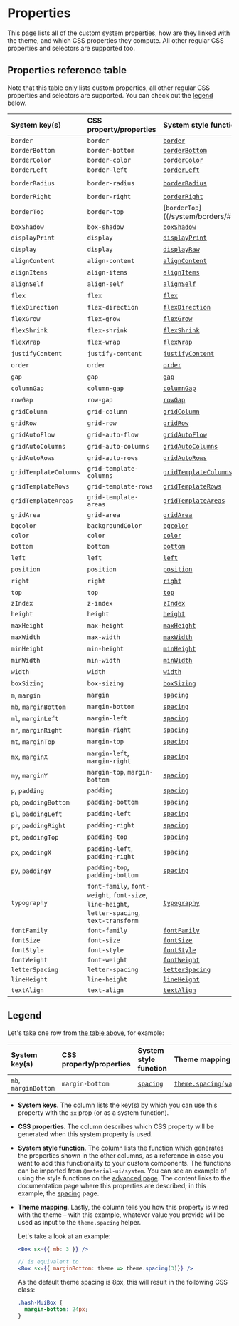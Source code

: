 # Properties

<p class="description">This page lists all of the custom system properties, how are they linked with the theme, and which CSS properties they compute. All other regular CSS properties and selectors are supported too.</p>

## Properties reference table

Note that this table only lists custom properties, all other regular CSS properties and selectors are supported. You can check out the [legend](/system/properties/#legend) below.

| System key(s)         | CSS property/properties                                                                      | System style function                                        | Theme mapping                                                                           |
| :-------------------- | :------------------------------------------------------------------------------------------- | :----------------------------------------------------------- | :-------------------------------------------------------------------------------------- |
| `border`              | `border`                                                                                     | [`border`](/system/borders/#border)                          | `${value}px solid`                                                                      |
| `borderBottom`        | `border-bottom`                                                                              | [`borderBottom`](/system/borders/#border)                    | `${value}px solid`                                                                      |
| `borderColor`         | `border-color`                                                                               | [`borderColor`](/system/borders/#border-color)               | [`theme.palette[value]`](/customization/default-theme/?expand-path=$.palette)           |
| `borderLeft`          | `border-left`                                                                                | [`borderLeft`](/system/borders/#border)                      | `${value}px solid`                                                                      |
| `borderRadius`        | `border-radius`                                                                              | [`borderRadius`](system/borders/#border-radius)              | [`theme.shape.borderRadius * value`](/customization/default-theme/?expand-path=$.shape) |
| `borderRight`         | `border-right`                                                                               | [`borderRight`](/system/borders/#border)                     | `${value}px solid`                                                                      |
| `borderTop`           | `border-top`                                                                                 | [`borderTop`]((/system/borders/#border)                      | `${value}px solid`                                                                      |
| `boxShadow`           | `box-shadow`                                                                                 | [`boxShadow`](/system/shadows/)                              | `theme.shadows[value]`                                                                  |
| `displayPrint`        | `display`                                                                                    | [`displayPrint`](/system/display/#display-in-print)          | none                                                                                    |
| `display`             | `display`                                                                                    | [`displayRaw`](/system/display/)                             | none                                                                                    |
| `alignContent`        | `align-content`                                                                              | [`alignContent`](/system/flexbox/#align-content)             | none                                                                                    |
| `alignItems`          | `align-items`                                                                                | [`alignItems`](/system/flexbox/#align-items)                 | none                                                                                    |
| `alignSelf`           | `align-self`                                                                                 | [`alignSelf`](/system/flexbox/#align-self)                   | none                                                                                    |
| `flex`                | `flex`                                                                                       | [`flex`](/system/flexbox/)                                   | none                                                                                    |
| `flexDirection`       | `flex-direction`                                                                             | [`flexDirection`](/system/flexbox/#flex-direction)           | none                                                                                    |
| `flexGrow`            | `flex-grow`                                                                                  | [`flexGrow`](/system/flexbox/#flex-grow)                     | none                                                                                    |
| `flexShrink`          | `flex-shrink`                                                                                | [`flexShrink`](/system/flexbox/#flex-shrink)                 | none                                                                                    |
| `flexWrap`            | `flex-wrap`                                                                                  | [`flexWrap`](/system/flexbox/#flex-wrap)                     | none                                                                                    |
| `justifyContent`      | `justify-content`                                                                            | [`justifyContent`](/system/flexbox/#justify-content)         | none                                                                                    |
| `order`               | `order`                                                                                      | [`order`](/system/flexbox/#order)                            | none                                                                                    |
| `gap`                 | `gap`                                                                                        | [`gap`](/system/grid/#gap)                                   | none                                                                                    |
| `columnGap`           | `column-gap`                                                                                 | [`columnGap`](/system/grid/#row-gap-amp-column-gap)          | none                                                                                    |
| `rowGap`              | `row-gap`                                                                                    | [`rowGap`](/system/grid/#row-gap-amp-column-gap)             | none                                                                                    |
| `gridColumn`          | `grid-column`                                                                                | [`gridColumn`](/system/grid/#grid-column)                    | none                                                                                    |
| `gridRow`             | `grid-row`                                                                                   | [`gridRow`](/system/grid/#grid-row)                          | none                                                                                    |
| `gridAutoFlow`        | `grid-auto-flow`                                                                             | [`gridAutoFlow`](/system/grid/#grid-auto-flow)               | none                                                                                    |
| `gridAutoColumns`     | `grid-auto-columns`                                                                          | [`gridAutoColumns`](/system/grid/#grid-auto-columns)         | none                                                                                    |
| `gridAutoRows`        | `grid-auto-rows`                                                                             | [`gridAutoRows`](/system/grid/#grid-auto-rows)               | none                                                                                    |
| `gridTemplateColumns` | `grid-template-columns`                                                                      | [`gridTemplateColumns`](/system/grid/#grid-template-columns) | none                                                                                    |
| `gridTemplateRows`    | `grid-template-rows`                                                                         | [`gridTemplateRows`](/system/grid/#grid-template-rows)       | none                                                                                    |
| `gridTemplateAreas`   | `grid-template-areas`                                                                        | [`gridTemplateAreas`](/system/grid/#grid-template-areas)     | none                                                                                    |
| `gridArea`            | `grid-area`                                                                                  | [`gridArea`](/system/grid/#grid-area)                        | none                                                                                    |
| `bgcolor`             | `backgroundColor`                                                                            | [`bgcolor`](/system/palette/#background-color)               | [`theme.palette[value]`](/customization/default-theme/?expand-path=$.palette)           |
| `color`               | `color`                                                                                      | [`color`](/system/palette/#color)                            | [`theme.palette[value]`](/customization/default-theme/?expand-path=$.palette)           |
| `bottom`              | `bottom`                                                                                     | [`bottom`](/system/positions/)                               | none                                                                                    |
| `left`                | `left`                                                                                       | [`left`](/system/positions/)                                 | none                                                                                    |
| `position`            | `position`                                                                                   | [`position`](/system/positions/)                             | none                                                                                    |
| `right`               | `right`                                                                                      | [`right`](/system/positions/)                                | none                                                                                    |
| `top`                 | `top`                                                                                        | [`top`](/system/positions/)                                  | none                                                                                    |
| `zIndex`              | `z-index`                                                                                    | [`zIndex`](/system/positions/#z-index)                       | [`theme.zIndex[value]`](/customization/default-theme/?expand-path=$.zIndex)             |
| `height`              | `height`                                                                                     | [`height`](/system/sizing/#height)                           | none                                                                                    |
| `maxHeight`           | `max-height`                                                                                 | [`maxHeight`](/system/sizing/)                               | none                                                                                    |
| `maxWidth`            | `max-width`                                                                                  | [`maxWidth`](/system/sizing/)                                | none                                                                                    |
| `minHeight`           | `min-height`                                                                                 | [`minHeight`](/system/sizing/)                               | none                                                                                    |
| `minWidth`            | `min-width`                                                                                  | [`minWidth`](/system/sizing/)                                | none                                                                                    |
| `width`               | `width`                                                                                      | [`width`](/system/sizing/#width)                             | none                                                                                    |
| `boxSizing`           | `box-sizing`                                                                                 | [`boxSizing`](/system/sizing/)                               | none                                                                                    |
| `m`, `margin`         | `margin`                                                                                     | [`spacing`](/system/spacing/)                                | [`theme.spacing(value)`](/customization/default-theme/?expand-path=$.spacing)           |
| `mb`, `marginBottom`  | `margin-bottom`                                                                              | [`spacing`](/system/spacing/)                                | [`theme.spacing(value)`](/customization/default-theme/?expand-path=$.spacing)           |
| `ml`, `marginLeft`    | `margin-left`                                                                                | [`spacing`](/system/spacing/)                                | [`theme.spacing(value)`](/customization/default-theme/?expand-path=$.spacing)           |
| `mr`, `marginRight`   | `margin-right`                                                                               | [`spacing`](/system/spacing/)                                | [`theme.spacing(value)`](/customization/default-theme/?expand-path=$.spacing)           |
| `mt`, `marginTop`     | `margin-top`                                                                                 | [`spacing`](/system/spacing/)                                | [`theme.spacing(value)`](/customization/default-theme/?expand-path=$.spacing)           |
| `mx`, `marginX`       | `margin-left`, `margin-right`                                                                | [`spacing`](/system/spacing/)                                | [`theme.spacing(value)`](/customization/default-theme/?expand-path=$.spacing)           |
| `my`, `marginY`       | `margin-top`, `margin-bottom`                                                                | [`spacing`](/system/spacing/)                                | [`theme.spacing(value)`](/customization/default-theme/?expand-path=$.spacing)           |
| `p`, `padding`        | `padding`                                                                                    | [`spacing`](/system/spacing/)                                | [`theme.spacing(value)`](/customization/default-theme/?expand-path=$.spacing)           |
| `pb`, `paddingBottom` | `padding-bottom`                                                                             | [`spacing`](/system/spacing/)                                | [`theme.spacing(value)`](/customization/default-theme/?expand-path=$.spacing)           |
| `pl`, `paddingLeft`   | `padding-left`                                                                               | [`spacing`](/system/spacing/)                                | [`theme.spacing(value)`](/customization/default-theme/?expand-path=$.spacing)           |
| `pr`, `paddingRight`  | `padding-right`                                                                              | [`spacing`](/system/spacing/)                                | [`theme.spacing(value)`](/customization/default-theme/?expand-path=$.spacing)           |
| `pt`, `paddingTop`    | `padding-top`                                                                                | [`spacing`](/system/spacing/)                                | [`theme.spacing(value)`](/customization/default-theme/?expand-path=$.spacing)           |
| `px`, `paddingX`      | `padding-left`, `padding-right`                                                              | [`spacing`](/system/spacing/)                                | [`theme.spacing(value)`](/customization/default-theme/?expand-path=$.spacing)           |
| `py`, `paddingY`      | `padding-top`, `padding-bottom`                                                              | [`spacing`](/system/spacing/)                                | [`theme.spacing(value)`](/customization/default-theme/?expand-path=$.spacing)           |
| `typography`          | `font-family`, `font-weight`, `font-size`, `line-height`, `letter-spacing`, `text-transform` | [`typography`](/system/typography/#variant)                  | [`theme.typography[value]`](/customization/default-theme/?expand-path=$.typography)     |
| `fontFamily`          | `font-family`                                                                                | [`fontFamily`](/system/typography/#font-family)              | [`theme.typography[value]`](/customization/default-theme/?expand-path=$.typography)     |
| `fontSize`            | `font-size`                                                                                  | [`fontSize`](/system/typography/#font-size)                  | [`theme.typography[value]`](/customization/default-theme/?expand-path=$.typography)     |
| `fontStyle`           | `font-style`                                                                                 | [`fontStyle`](/system/typography/#font-style)                | [`theme.typography[value]`](/customization/default-theme/?expand-path=$.typography)     |
| `fontWeight`          | `font-weight`                                                                                | [`fontWeight`](/system/typography/#font-weight)              | [`theme.typography[value]`](/customization/default-theme/?expand-path=$.typography)     |
| `letterSpacing`       | `letter-spacing`                                                                             | [`letterSpacing`](/system/typography/#letter-spacing)        | [`theme.typography[value]`](/customization/default-theme/?expand-path=$.typography)     |
| `lineHeight`          | `line-height`                                                                                | [`lineHeight`](/system/typography/#line-height)              | [`theme.typography[value]`](/customization/default-theme/?expand-path=$.typography)     |
| `textAlign`           | `text-align`                                                                                 | [`textAlign`](/system/typography/#text-alignment)            | none                                                                                    |

## Legend

Let's take one row from [the table above](#properties-reference-table), for example:

| System key(s)        | CSS property/properties | System style function         | Theme mapping                                                                 |
| :------------------- | :---------------------- | :---------------------------- | :---------------------------------------------------------------------------- |
| `mb`, `marginBottom` | `margin-bottom`         | [`spacing`](/system/spacing/) | [`theme.spacing(value)`](/customization/default-theme/?expand-path=$.spacing) |

- **System keys**.
  The column lists the key(s) by which you can use this property with the `sx` prop (or as a system function).

- **CSS properties**.
  The column describes which CSS property will be generated when this system property is used.

- **System style function**.
  The column lists the function which generates the properties shown in the other columns, as a reference in case you want to add this functionality to your custom components. The functions can be imported from `@material-ui/system`.
  You can see an example of using the style functions on the [advanced page](/system/advanced/#using-standalone-system-utilities). The content links to the documentation page where this properties are described; in this example, the [spacing](/system/spacing/) page.

- **Theme mapping**.
  Lastly, the column tells you how this property is wired with the theme – with this example, whatever value you provide will be used as input to the `theme.spacing` helper.

  Let's take a look at an example:

  ```jsx
  <Box sx={{ mb: 3 }} />

  // is equivalent to
  <Box sx={{ marginBottom: theme => theme.spacing(3)}} />
  ```

  As the default theme spacing is 8px, this will result in the following CSS class:

  ```css
  .hash-MuiBox {
    margin-bottom: 24px;
  }
  ```

